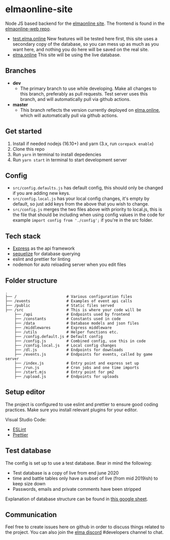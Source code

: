 # elmaonline-site

Node JS based backend for the [elmaonline site](https://elma.online). The frontend is found in the [elmaonline-web repo](https://github.com/elmadev/elmaonline-web).

- [test.elma.online](http://test.elma.online) New features will be tested here first, this site uses a secondary copy of the database, so you can mess up as much as you want here, and nothing you do here will be saved on the real site.
- [elma.online](http://elma.online) This site will be using the live database.

## Branches

- **dev**
  - The primary branch to use while developing. Make all changes to this branch, preferably as pull requests. Test server uses this branch, and will automatically pull via github actions.
- **master**
  - This branch reflects the version currently deployed on [elma.online](http://elma.online), which will automatically pull via github actions.

## Get started

1. Install if needed nodejs (16.10+) and yarn (3.x, run `corepack enable`)
2. Clone this repo
3. Run `yarn` in terminal to install depedencies
4. Run `yarn start` in terminal to start development server

## Config

- `src/config.defaults.js` has default config, this should only be changed if you are adding new keys.
- `src/config.local.js` has your local config changes, it's empty by default, so just add keys from the above that you wish to change.
- `src/config.js` merges the two files above with priority to local.js, this is the file that should be including when using config values in the code for example `import config from './config';` if you're in the src folder.

## Tech stack

- [Express](http://expressjs.com/) as the api framework
- [sequelize](http://docs.sequelizejs.com/manual/tutorial/querying.html) for database querying
- eslint and prettier for linting
- nodemon for auto reloading server when you edit files

## Folder structure

```
.
├── /                      # Various configuration files
├── /events                # Examples of event api calls
├── /public                # Static files served
├── /src                   # This is where your code will be
    ├── /api               # Endpoints used by frontend
    ├── /constants         # Constants used in code
    ├── /data              # Database models and json files
    ├── /middlewares       # Express middleware
    ├── /utils             # Helper functions etc.
    ├── /config.default.js # Default config
    ├── /config.js         # Combined config, use this in code
    ├── /config.local.js   # Local config changes
    ├── /dl.js             # Endpoints for downloads
    ├── /events.js         # Endpoints for events, called by game server
    ├── /index.js          # Entry point and express set up
    ├── /run.js            # Cron jobs and one time imports
    ├── /start.mjs         # Entry point for pm2
    ├── /upload.js         # Endpoints for uploads
```

## Setup editor

The project is configured to use eslint and prettier to ensure good coding practices. Make sure you install relevant plugins for your editor.

Visual Studio Code:

- [ESLint](https://marketplace.visualstudio.com/items?itemName=dbaeumer.vscode-eslint)
- [Prettier](https://marketplace.visualstudio.com/items?itemName=esbenp.prettier-vscode)

## Test database

The config is set up to use a test database. Bear in mind the following:

- Test database is a copy of live from end june 2020
- time and battle tables only have a subset of live (from mid 2019ish) to keep size down
- Passwords, emails and private comments have been stripped

Explanation of database structure can be found in [this google sheet](https://docs.google.com/spreadsheets/d/15fNKf2ihV4HvmVZwxg2D18ITvcbCE1nva5NTFlYJOgg/edit?usp=sharing).

## Communication

Feel free to create issues here on github in order to discuss things related to the project. You can also join the [elma discord](https://discord.gg/j5WMFC6) #developers channel to chat.

